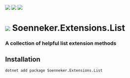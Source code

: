 [![](https://img.shields.io/nuget/v/Soenneker.Extensions.List.svg?style=for-the-badge)](https://www.nuget.org/packages/Soenneker.Extensions.List/)
[![](https://img.shields.io/github/actions/workflow/status/soenneker/soenneker.extensions.list/publish-package.yml?style=for-the-badge)](https://github.com/soenneker/soenneker.extensions.list/actions/workflows/publish-package.yml)
[![](https://img.shields.io/nuget/dt/Soenneker.Extensions.List.svg?style=for-the-badge)](https://www.nuget.org/packages/Soenneker.Extensions.List/)

# ![](https://user-images.githubusercontent.com/4441470/224455560-91ed3ee7-f510-4041-a8d2-3fc093025112.png) Soenneker.Extensions.List
### A collection of helpful list extension methods

## Installation

```
dotnet add package Soenneker.Extensions.List
```

